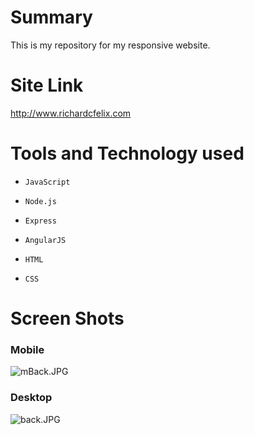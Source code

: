 # Summary #
This is my repository for my responsive website. 

# Site Link #

http://www.richardcfelix.com

# Tools and Technology used #

*     JavaScript
*     Node.js
*     Express
*     AngularJS
*     HTML
*     CSS

# Screen Shots #
### Mobile ###
![mBack.JPG](https://bitbucket.org/repo/AA9G7b/images/607575823-mBack.JPG)

### Desktop ###
![back.JPG](https://bitbucket.org/repo/AA9G7b/images/3504164347-back.JPG)